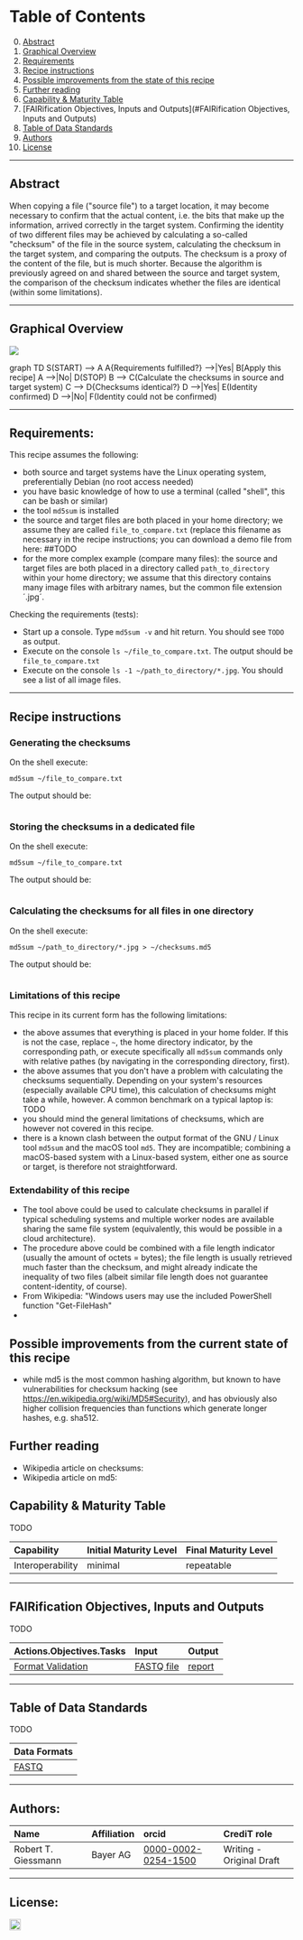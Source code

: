 
# Table of Contents
0. [Abstract](#Abstract)
1. [Graphical Overview](#Graphical%20Overview)
2. [Requirements](#Requirements)
3. [Recipe instructions](#Recipe%20instructions)
4. [Possible improvements from the state of this recipe](#Possible%20improvements%20from%20the%20state%20of%20this%20recipe)
5. [Further reading](#Further%20reading)
6. [Capability & Maturity Table](#Capability%20&%20Maturity%20Table)
7. [FAIRification Objectives, Inputs and Outputs](#FAIRification Objectives, Inputs and Outputs)
5. [Table of Data Standards](#Table%20of%20Data%20Standards)
6. [Authors](#Authors)
8. [License](#License)

---

## Abstract

When copying a file ("source file") to a target location, it may become necessary
to confirm that the actual content, i.e. the bits that make up the information, arrived correctly in the target system.
Confirming the identity of two different files may be achieved by calculating
a so-called "checksum" of the file
in the source system, calculating the checksum in the target system, and comparing
the outputs. The checksum is a proxy of the content of the file, but is much shorter.
Because the algorithm is previously agreed on and shared between the source and target system,
the comparison of the checksum indicates whether the files are identical (within some limitations).


___


## Graphical Overview

[![](https://mermaid.ink/img/eyJjb2RlIjoiZ3JhcGggVERcbkF7UmVxdWlyZW1lbnRzIGZ1bGZpbGxlZD99IC0tPnxZZXN8IEJbQXBwbHkgdGhpcyByZWNpcGVdXG5BIC0tPnxOb3wgRChTVE9QKVxuQiAtLT4gQyhGQVNUUSBmaWxlIHZhbGlkYXRpb24gb3V0cHV0KVxuIiwibWVybWFpZCI6eyJ0aGVtZSI6ImRlZmF1bHQifSwidXBkYXRlRWRpdG9yIjpmYWxzZX0)](https://mermaid-js.github.io/mermaid-live-editor/#/edit/eyJjb2RlIjoiZ3JhcGggVERcbkF7UmVxdWlyZW1lbnRzIGZ1bGZpbGxlZD99IC0tPnxZZXN8IEJbQXBwbHkgdGhpcyByZWNpcGVdXG5BIC0tPnxOb3wgRChTVE9QKVxuQiAtLT4gQyhGQVNUUSBmaWxlIHZhbGlkYXRpb24gb3V0cHV0KVxuIiwibWVybWFpZCI6eyJ0aGVtZSI6ImRlZmF1bHQifSwidXBkYXRlRWRpdG9yIjpmYWxzZX0)

<div class="mermaid">
graph TD
S(START) --> A
A{Requirements fulfilled?} -->|Yes| B[Apply this recipe]
A -->|No| D(STOP)
B --> C(Calculate the checksums in source and target system)
C --> D{Checksums identical?}
D -->|Yes| E(Identity confirmed)
D -->|No| F(Identity could not be confirmed)
</div>

---

## Requirements:

This recipe assumes the following:

  - both source and target systems have the Linux operating system, preferentially Debian (no root access needed)
  - you have basic knowledge of how to use a terminal (called "shell", this can be bash or similar)
  - the tool `md5sum` is installed
  - the source and target files are both placed in your home directory; we assume they are called `file_to_compare.txt` (replace this filename as necessary in the recipe instructions; you can download a demo file from here: ##TODO
  - for the more complex example (compare many files): the source and target files are both placed in a directory called `path_to_directory` within your home directory; we assume that this directory contains many image files with arbitrary names, but the common file extension ´.jpg´.


Checking the requirements (tests):

  - Start up a console. Type `md5sum -v` and hit return. You should see `TODO` as output.
  - Execute on the console `ls ~/file_to_compare.txt`. The output should be `file_to_compare.txt`
  - Execute on the console `ls -1 ~/path_to_directory/*.jpg`. You should see a list of all image files.


___

## Recipe instructions

### Generating the checksums

On the shell execute:

`md5sum ~/file_to_compare.txt`

The output should be:

```

```

### Storing the checksums in a dedicated file


On the shell execute:

`md5sum ~/file_to_compare.txt`

The output should be:

```

```

### Calculating the checksums for all files in one directory

On the shell execute:

`md5sum ~/path_to_directory/*.jpg > ~/checksums.md5`

The output should be:

```

```


### Limitations of this recipe

This recipe in its current form has the following limitations:

  - the above assumes that everything is placed in your home folder. If this is not the case, replace `~`, the home directory indicator, by the corresponding path, or execute specifically all `md5sum` commands only with relative pathes (by navigating in the corresponding directory, first).
  - the above assumes that you don't have a problem with calculating the checksums sequentially. Depending on your system's resources (especially available CPU time), this calculation of checksums might take a while, however. A common benchmark on a typical laptop is: TODO
  - you should mind the general limitations of checksums, which are however not covered in this recipe.
  - there is a known clash between the output format of the GNU / Linux tool `md5sum` and the macOS tool `md5`. They are incompatible; combining a macOS-based system with a Linux-based system, either one as source or target, is therefore not straightforward.


### Extendability of this recipe

- The tool above could be used to calculate checksums in parallel if typical scheduling systems and multiple worker nodes are available sharing the same file system (equivalently, this would be possible in a cloud architecture).
- The procedure above could be combined with a file length indicator (usually the amount of octets = bytes); the file length is usually retrieved much faster than the checksum, and might already indicate the inequality of two files (albeit similar file length does not guarantee content-identity, of course).
- From Wikipedia: "Windows users may use the included PowerShell function "Get-FileHash"
-
## Possible improvements from the current state of this recipe

- while md5 is the most common hashing algorithm, but known to have vulnerabilities for checksum hacking (see <https://en.wikipedia.org/wiki/MD5#Security>), and has obviously also higher collision frequencies than functions which generate longer hashes, e.g. sha512.


## Further reading

- Wikipedia article on checksums:
- Wikipedia article on md5:

## Capability & Maturity Table

TODO

| Capability  | Initial Maturity Level | Final Maturity Level  |
| :------------- | :------------- | :------------- |
| Interoperability | minimal | repeatable |

----

## FAIRification Objectives, Inputs and Outputs

TODO

| Actions.Objectives.Tasks  | Input | Output  |
| :------------- | :------------- | :------------- |
| [Format Validation](http://edamontology.org/operation_0336)  | [FASTQ file](https://fairsharing.org/FAIRsharing.r2ts5t)  | [report](http://edamontology.org/data_2048)  |

---

## Table of Data Standards

TODO

| Data Formats  |
| :------------- |
| [FASTQ](https://fairsharing.org/FAIRsharing.r2ts5t)  |

---


## Authors:

| Name | Affiliation  | orcid | CrediT role  |
| :------------- | :------------- | :------------- |:------------- |
| Robert T. Giessmann |  Bayer AG | [0000-0002-0254-1500](https://http://orcid.org/0000-0002-0254-1500) | Writing - Original Draft |

---


## License:

<a href="https://creativecommons.org/licenses/by/4.0/"><img src="https://mirrors.creativecommons.org/presskit/buttons/80x15/png/by-sa.png" height="20"/></a>
